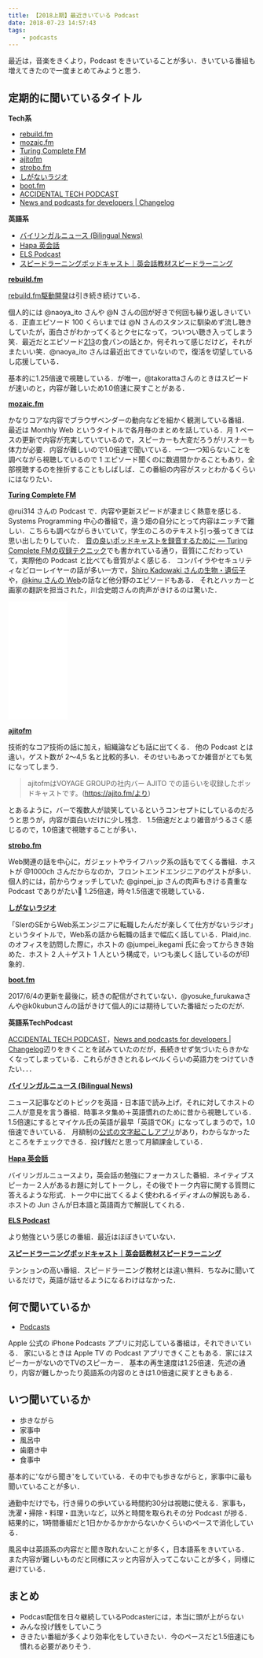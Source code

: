 ```yaml
---
title: 【2018上期】最近きいている Podcast
date: 2018-07-23 14:57:43
tags:
	- podcasts
---
```


最近は，音楽をきくより，Podcast をきいていることが多い．きいている番組も増えてきたので一度まとめてみようと思う．


## 定期的に聞いているタイトル

**Tech系**

- [rebuild.fm](https://rebuild.fm/)
- [mozaic.fm](https://mozaic.fm/)
- [Turing Complete FM](https://turingcomplete.fm/)
- [ajitofm](https://ajito.fm/)
- [strobo.fm](https://strobo.fm/)
- [しがないラジオ](https://shiganai.org/)
- [boot.fm](https://itunes.apple.com/jp/podcast/boot-fm/id1175746503?l=en&mt=2)
- [ACCIDENTAL TECH PODCAST](http://atp.fm/)
- [News and podcasts for developers | Changelog](https://changelog.com/)

**英語系**

- [バイリンガルニュース (Bilingual News)](http://bilingualnews.libsyn.com/)
- [Hapa 英会話](https://hapaeikaiwa.com/)
- [ELS Podcast](https://itunes.apple.com/us/podcast/english-as-second-language-esl-podcast-learn-english/id75908431?mt=2)
- [スピードラーニングポッドキャスト｜英会話教材スピードラーニング](http://www.eigo-kikinagashi.jp/)


**[rebuild.fm](https://rebuild.fm/)**

[rebuild.fm駆動開発](https://blog.tanaka.world/rebuild-fm-driven-development.html/)は引き続き続けている．

個人的には @naoya_ito さんや @N さんの回が好きで何回も繰り返しきいている．正直エピソード 100 くらいまでは @N さんのスタンスに馴染めず流し聴きしていたが，面白さがわかってくるとクセになって，ついつい聴き入ってしまう笑．最近だとエピソード[213](https://rebuild.fm/213/)の食パンの話とか，何それって感じだけど，それがまたいい笑．@naoya_ito さんは最近出てきていないので，復活を切望しているし応援している．

基本的に1.25倍速で視聴している．が唯一，@takorattaさんのときはスピードが速いのと，内容が難しいため1.0倍速に戻すことがある．


**[mozaic.fm](https://mozaic.fm/)**

かなりコアな内容でブラウザベンダーの動向などを細かく観測している番組．
最近は Monthly Web というタイトルで各月毎のまとめを話している．月 1 ペースの更新で内容が充実していているので，スピーカーも大変だろうがリスナーも体力が必要．内容が難しいので1.0倍速で聞いている．一つ一つ知らないことを調べながら視聴しているので 1 エピソード聞くのに数週間かかることもあり，全部視聴するのを挫折することもしばしば．この番組の内容がスッとわかるくらいにはなりたい．


**[Turing Complete FM](https://turingcomplete.fm/)**

@rui314 さんの Podcast で．内容や更新スピードが凄まじく熱意を感じる．Systems Programming 中心の番組で，違う畑の自分にとって内容はニッチで難しい．こちらも調べながらきいていて，学生のころのテキスト引っ張ってきては思い出したりしていた．
[音の良いポッドキャストを録音するために ― Turing Complete FMの収録テクニック](https://note.mu/ruiu/n/n1061d541355f)でも書かれている通り，音質にこだわっていて，実際他の Podcast と比べても音質がよく感じる．
コンパイラやセキュリティなどローレイヤーの話が多い一方で，[Shiro Kadowaki さんの生物・遺伝子](https://turingcomplete.fm/24)や，[@kinu さんの Web](https://turingcomplete.fm/25)の話など他分野のエピソードもある．
それとハッカーと画家の翻訳を担当された，川合史朗さんの肉声がきけるのは驚いた．

<iframe style="width:120px;height:240px;" marginwidth="0" marginheight="0" scrolling="no" frameborder="0" src="//rcm-fe.amazon-adsystem.com/e/cm?lt1=_blank&bc1=000000&IS2=1&bg1=FFFFFF&fc1=000000&lc1=0000FF&t=tanakayutaroa-22&o=9&p=8&l=as4&m=amazon&f=ifr&ref=as_ss_li_til&asins=4274065979&linkId=0ec83bd60849ca85806bcd59fd04cb21"></iframe>


**[ajitofm](https://ajito.fm/)**

技術的なコア技術の話に加え，組織論なども話に出てくる．
他の Podcast とは違い，ゲスト数が 2〜4,5 名と比較的多い．そのせいもあってか雑音がとても気になってしまう．

> ajitofmはVOYAGE GROUPの社内バー AJITO での語らいを収録したポッドキャストです。(https://ajito.fm/より)

とあるように，バーで複数人が談笑しているというコンセプトにしているのだろうと思うが，内容が面白いだけに少し残念．
1.5倍速だとより雑音がうるさく感じるので，1.0倍速で視聴することが多い．


**[strobo.fm](https://strobo.fm/)**

Web関連の話を中心に，ガジェットやライフハック系の話もでてくる番組．ホストが @1000ch さんだからなのか，フロントエンドエンジニアのゲストが多い．個人的には，前からウォッチしていた @ginpei_jp さんの肉声もきける貴重な Podcast でありがたい🙏 1.25倍速，時々1.5倍速で視聴している．

**[しがないラジオ](https://shiganai.org/)**

「SIerのSEからWeb系エンジニアに転職したんだが楽しくて仕方がないラジオ」というタイトルで，Web系の話から転職の話まで幅広く話している．Plaid,inc. のオフィスを訪問した際に，ホストの @jumpei_ikegami 氏に会ってからきき始めた．ホスト 2 人＋ゲスト 1 人という構成で，いつも楽しく話しているのが印象的．

**[boot.fm](https://itunes.apple.com/jp/podcast/boot-fm/id1175746503?l=en&mt=2)**

2017/6/4の更新を最後に，続きの配信がされていない．@yosuke_furukawaさんや@k0kubunさんの話がきけて個人的には期待していた番組だったのだが．


**英語系TechPodcast**

[ACCIDENTAL TECH PODCAST](http://atp.fm/)，[News and podcasts for developers | Changelog](https://changelog.com/)辺りをきくことを試みていたのだが，長続きせず気づいたらきかなくなってしまっている．これらがききとれるレベルくらいの英語力をつけていきたい．．．

**[バイリンガルニュース (Bilingual News)](http://bilingualnews.libsyn.com/)**

ニュース記事などのトピックを英語・日本語で読み上げ，それに対してホストの二人が意見を言う番組．時事ネタ集め＋英語慣れのために昔から視聴している．1.5倍速にするとマイケル氏の英語が最早「英語でOK」になってしまうので，1.0倍速できいている．
月額制の[公式の文字起こしアプリ](https://t.co/4yqEk9p0Yb)があり，わからなかったところをチェックできる．投げ銭だと思って月額課金している．


**[Hapa 英会話](https://hapaeikaiwa.com/)**


バイリンガルニュースより，英会話の勉強にフォーカスした番組．ネイティブスピーカー２人があるお題に対してトークし，その後でトーク内容に関する質問に答えるような形式．トーク中に出てくるよく使われるイディオムの解説もある．ホストの Jun さんが日本語と英語両方で解説してくれる．

**[ELS Podcast](https://itunes.apple.com/us/podcast/english-as-second-language-esl-podcast-learn-english/id75908431?mt=2)**

より勉強という感じの番組．最近はほぼきいていない．

**[スピードラーニングポッドキャスト｜英会話教材スピードラーニング](http://www.eigo-kikinagashi.jp/)**

テンションの高い番組．スピードラーニング教材とは違い無料．ちなみに聞いているだけで，英語が話せるようになるわけはなかった．


## 何で聞いているか

* [Podcasts](https://itunes.apple.com/us/app/podcasts/id525463029?mt=8)

Apple 公式の iPhone Podcasts アプリに対応している番組は，それできいている．
家にいるときは Apple TV の Podcast アプリできくこともある．家にはスピーカーがないのでTVのスピーカー．
基本の再生速度は1.25倍速．先述の通り，内容が難しかったり英語系の内容のときは1.0倍速に戻すときもある．

## いつ聞いているか

* 歩きながら
* 家事中
* 風呂中
* 歯磨き中
* 食事中

基本的に'ながら聞き'をしていている．その中でも歩きながらと，家事中に最も聞いていることが多い．

通勤中だけでも，行き帰りの歩いている時間約30分は視聴に使える．家事も，洗濯・掃除・料理・皿洗いなど，以外と時間を取られその分 Podcast が捗る．結果的に，1時間番組だと1日かかるかかからないかくらいのペースで消化している．

風呂中は英語系の内容だと聞き取れないことが多く，日本語系をきいている．
また内容が難しいものだと同様にスッと内容が入ってこないことが多く，同様に避けている．

## まとめ

- Podcast配信を日々継続しているPodcasterには，本当に頭が上がらない
- みんな投げ銭をしていこう
- ききたい番組が多くより効率化をしていきたい．今のペースだと1.5倍速にも慣れる必要がありそう．

